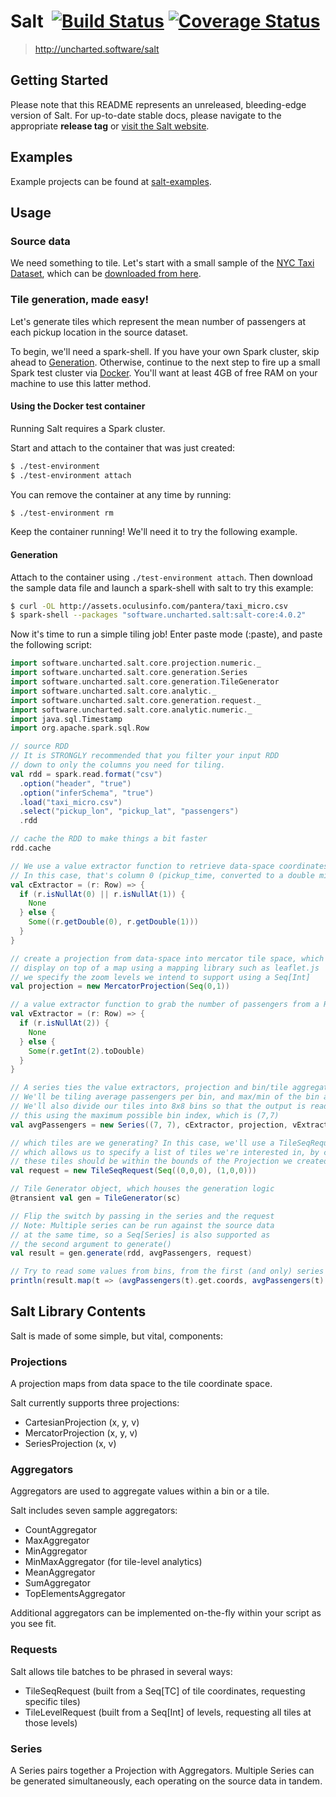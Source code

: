 # Salt &nbsp;[![Build Status](https://travis-ci.org/unchartedsoftware/salt-core.svg?branch=master)](https://travis-ci.org/unchartedsoftware/salt-core) [![Coverage Status](https://coveralls.io/repos/github/unchartedsoftware/salt-core/badge.svg?branch=master)](https://coveralls.io/github/unchartedsoftware/salt-core?branch=master)
> http://uncharted.software/salt

## Getting Started

Please note that this README represents an unreleased, bleeding-edge version of Salt. For up-to-date stable docs, please navigate to the appropriate **release tag** or [visit the Salt website](http://uncharted.software/salt).

## Examples

Example projects can be found at [salt-examples](https://github.com/unchartedsoftware/salt-examples).

## Usage

### Source data

We need something to tile. Let's start with a small sample of the [NYC Taxi Dataset](http://www.andresmh.com/nyctaxitrips/), which can be [downloaded from here](http://assets.oculusinfo.com/pantera/taxi_micro.csv).

### Tile generation, made easy!

Let's generate tiles which represent the mean number of passengers at each pickup location in the source dataset.

To begin, we'll need a spark-shell. If you have your own Spark cluster, skip ahead to [Generation](#example-generation). Otherwise, continue to the next step to fire up a small Spark test cluster via [Docker](https://www.docker.com/). You'll want at least 4GB of free RAM on your machine to use this latter method.

#### Using the Docker test container

Running Salt requires a Spark cluster.

Start and attach to the container that was just created:
```bash
$ ./test-environment
$ ./test-environment attach
```

You can remove the container at any time by running:
```bash
$ ./test-environment rm
```

Keep the container running! We'll need it to try the following example.

#### <a name="example-generation"></a>Generation

Attach to the container using `./test-environment attach`. Then download the sample data file and launch a spark-shell with salt to try this example:

```bash
$ curl -OL http://assets.oculusinfo.com/pantera/taxi_micro.csv
$ spark-shell --packages "software.uncharted.salt:salt-core:4.0.2"
```

Now it's time to run a simple tiling job! Enter paste mode (:paste), and paste the following script:

```scala
import software.uncharted.salt.core.projection.numeric._
import software.uncharted.salt.core.generation.Series
import software.uncharted.salt.core.generation.TileGenerator
import software.uncharted.salt.core.analytic._
import software.uncharted.salt.core.generation.request._
import software.uncharted.salt.core.analytic.numeric._
import java.sql.Timestamp
import org.apache.spark.sql.Row

// source RDD
// It is STRONGLY recommended that you filter your input RDD
// down to only the columns you need for tiling.
val rdd = spark.read.format("csv")
  .option("header", "true")
  .option("inferSchema", "true")
  .load("taxi_micro.csv")
  .select("pickup_lon", "pickup_lat", "passengers")
  .rdd

// cache the RDD to make things a bit faster
rdd.cache

// We use a value extractor function to retrieve data-space coordinates from rows
// In this case, that's column 0 (pickup_time, converted to a double millisecond value) and column 1 (distance)
val cExtractor = (r: Row) => {
  if (r.isNullAt(0) || r.isNullAt(1)) {
    None
  } else {
    Some((r.getDouble(0), r.getDouble(1)))
  }
}

// create a projection from data-space into mercator tile space, which is suitable for
// display on top of a map using a mapping library such as leaflet.js
// we specify the zoom levels we intend to support using a Seq[Int]
val projection = new MercatorProjection(Seq(0,1))

// a value extractor function to grab the number of passengers from a Row
val vExtractor = (r: Row) => {
  if (r.isNullAt(2)) {
    None
  } else {
    Some(r.getInt(2).toDouble)
  }
}

// A series ties the value extractors, projection and bin/tile aggregators together.
// We'll be tiling average passengers per bin, and max/min of the bin averages per tile
// We'll also divide our tiles into 8x8 bins so that the output is readable. We specify
// this using the maximum possible bin index, which is (7,7)
val avgPassengers = new Series((7, 7), cExtractor, projection, vExtractor, MeanAggregator, Some(MinMaxAggregator))

// which tiles are we generating? In this case, we'll use a TileSeqRequest
// which allows us to specify a list of tiles we're interested in, by coordinate.
// these tiles should be within the bounds of the Projection we created earlier
val request = new TileSeqRequest(Seq((0,0,0), (1,0,0)))

// Tile Generator object, which houses the generation logic
@transient val gen = TileGenerator(sc)

// Flip the switch by passing in the series and the request
// Note: Multiple series can be run against the source data
// at the same time, so a Seq[Series] is also supported as
// the second argument to generate()
val result = gen.generate(rdd, avgPassengers, request)

// Try to read some values from bins, from the first (and only) series
println(result.map(t => (avgPassengers(t).get.coords, avgPassengers(t).get.bins)).collect.deep.mkString("\n"))
```

## Salt Library Contents

Salt is made of some simple, but vital, components:

### Projections

A projection maps from data space to the tile coordinate space.

Salt currently supports three projections:
 * CartesianProjection (x, y, v)
 * MercatorProjection (x, y, v)
 * SeriesProjection (x, v)

### Aggregators

Aggregators are used to aggregate values within a bin or a tile.

Salt includes seven sample aggregators:

 * CountAggregator
 * MaxAggregator
 * MinAggregator
 * MinMaxAggregator (for tile-level analytics)
 * MeanAggregator
 * SumAggregator
 * TopElementsAggregator

Additional aggregators can be implemented on-the-fly within your script as you see fit.

### Requests

Salt allows tile batches to be phrased in several ways:

 * TileSeqRequest (built from a Seq[TC] of tile coordinates, requesting specific tiles)
 * TileLevelRequest (built from a Seq[Int] of levels, requesting all tiles at those levels)

### Series

A Series pairs together a Projection with Aggregators. Multiple Series can be generated simultaneously, each operating on the source data in tandem.
